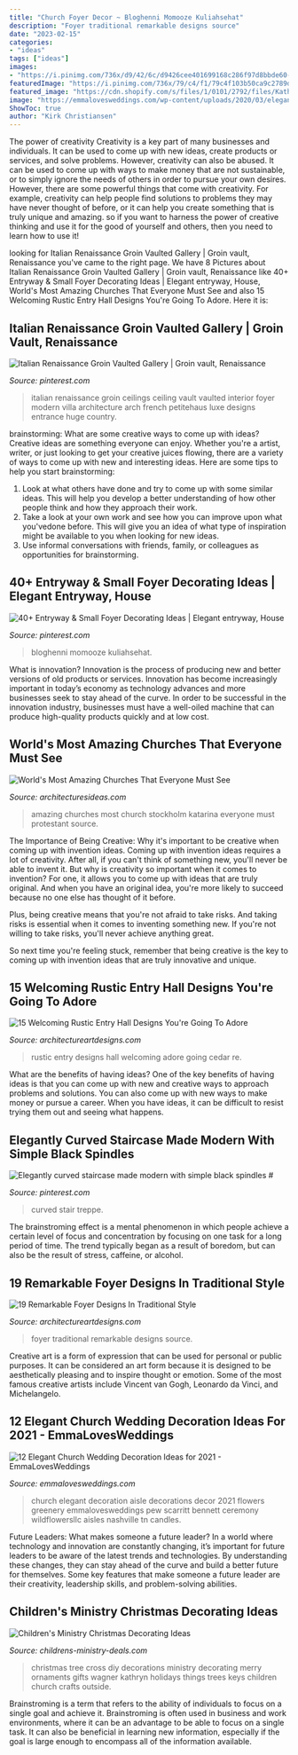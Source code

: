 ```yaml
---
title: "Church Foyer Decor ~ Bloghenni Momooze Kuliahsehat"
description: "Foyer traditional remarkable designs source"
date: "2023-02-15"
categories:
- "ideas"
tags: ["ideas"]
images:
- "https://i.pinimg.com/736x/d9/42/6c/d9426cee401699168c286f97d8bbde60--italian-renaissance-vaulted-ceilings.jpg"
featuredImage: "https://i.pinimg.com/736x/79/c4/f1/79c4f103b50ca9c2789d149c1738969c.jpg"
featured_image: "https://cdn.shopify.com/s/files/1/0101/2792/files/Kathryn_L_Wagner_2_large.jpg?v=1513265435"
image: "https://emmalovesweddings.com/wp-content/uploads/2020/03/elegant-greenery-decorated-church-wedding-aisle.jpg"
ShowToc: true
author: "Kirk Christiansen"
---
```



The power of creativity
Creativity is a key part of many businesses and individuals. It can be used to come up with new ideas, create products or services, and solve problems. However, creativity can also be abused. It can be used to come up with ways to make money that are not sustainable, or to simply ignore the needs of others in order to pursue your own desires. However, there are some powerful things that come with creativity. For example, creativity can help people find solutions to problems they may have never thought of before, or it can help you create something that is truly unique and amazing. so if you want to harness the power of creative thinking and use it for the good of yourself and others, then you need to learn how to use it!

	

		
looking for Italian Renaissance Groin Vaulted Gallery | Groin vault, Renaissance you've came to the right page. We have 8 Pictures about Italian Renaissance Groin Vaulted Gallery | Groin vault, Renaissance like 40+ Entryway &amp; Small Foyer Decorating Ideas | Elegant entryway, House, World&#039;s Most Amazing Churches That Everyone Must See and also 15 Welcoming Rustic Entry Hall Designs You&#039;re Going To Adore. Here it is:
		
    
## Italian Renaissance Groin Vaulted Gallery | Groin Vault, Renaissance

<img loading=lazy src="https://i.pinimg.com/736x/d9/42/6c/d9426cee401699168c286f97d8bbde60--italian-renaissance-vaulted-ceilings.jpg" onerror="this.onerror=null;this.src='https://tse2.mm.bing.net/th?id=OIP.W9x5j0mUfqSW_zr4xEHkcwDIEs&amp;pid=15.1';" alt="Italian Renaissance Groin Vaulted Gallery | Groin vault, Renaissance">

_Source: pinterest.com_

>italian renaissance groin ceilings ceiling vault vaulted interior foyer modern villa architecture arch french petitehaus luxe designs entrance huge country. 

	

brainstorming: What are some creative ways to come up with ideas?
Creative ideas are something everyone can enjoy. Whether you're a artist, writer, or just looking to get your creative juices flowing, there are a variety of ways to come up with new and interesting ideas. Here are some tips to help you start brainstorming: 
1. Look at what others have done and try to come up with some similar ideas. This will help you develop a better understanding of how other people think and how they approach their work. 
2. Take a look at your own work and see how you can improve upon what you'vedone before. This will give you an idea of what type of inspiration might be available to you when looking for new ideas. 
3. Use informal conversations with friends, family, or colleagues as opportunities for brainstorming.

    
## 40+ Entryway &amp; Small Foyer Decorating Ideas | Elegant Entryway, House

<img loading=lazy src="https://i.pinimg.com/736x/79/c4/f1/79c4f103b50ca9c2789d149c1738969c.jpg" onerror="this.onerror=null;this.src='https://tse1.mm.bing.net/th?id=OIP.4ha4eMNfvl_rgLE3dmuzOwHaLH&amp;pid=15.1';" alt="40+ Entryway &amp; Small Foyer Decorating Ideas | Elegant entryway, House">

_Source: pinterest.com_

>bloghenni momooze kuliahsehat. 

	

What is innovation?
Innovation is the process of producing new and better versions of old products or services. Innovation has become increasingly important in today’s economy as technology advances and more businesses seek to stay ahead of the curve. In order to be successful in the innovation industry, businesses must have a well-oiled machine that can produce high-quality products quickly and at low cost.

    
## World&#039;s Most Amazing Churches That Everyone Must See

<img loading=lazy src="http://architecturesideas.com/wp-content/uploads/2017/04/04-4.jpg" onerror="this.onerror=null;this.src='https://tse3.mm.bing.net/th?id=OIP.wQvY5Nw-uRyt63_icw-9NgHaHa&amp;pid=15.1';" alt="World&#039;s Most Amazing Churches That Everyone Must See">

_Source: architecturesideas.com_

>amazing churches most church stockholm katarina everyone must protestant source. 

	

The Importance of Being Creative: Why it's important to be creative when coming up with invention ideas.
Coming up with invention ideas requires a lot of creativity. After all, if you can't think of something new, you'll never be able to invent it.
But why is creativity so important when it comes to invention? For one, it allows you to come up with ideas that are truly original. And when you have an original idea, you're more likely to succeed because no one else has thought of it before.

Plus, being creative means that you're not afraid to take risks. And taking risks is essential when it comes to inventing something new. If you're not willing to take risks, you'll never achieve anything great.

So next time you're feeling stuck, remember that being creative is the key to coming up with invention ideas that are truly innovative and unique.

    
## 15 Welcoming Rustic Entry Hall Designs You&#039;re Going To Adore

<img loading=lazy src="https://www.architectureartdesigns.com/wp-content/uploads/2016/10/15-Welcoming-Rustic-Entry-Hall-Designs-Youre-Going-To-Adore-7.jpg" onerror="this.onerror=null;this.src='https://tse4.mm.bing.net/th?id=OIP.FhjDUirnLa2SQJ4EDsNrFAHaLG&amp;pid=15.1';" alt="15 Welcoming Rustic Entry Hall Designs You&#039;re Going To Adore">

_Source: architectureartdesigns.com_

>rustic entry designs hall welcoming adore going cedar re. 

	

What are the benefits of having ideas?
One of the key benefits of having ideas is that you can come up with new and creative ways to approach problems and solutions. You can also come up with new ways to make money or pursue a career. When you have ideas, it can be difficult to resist trying them out and seeing what happens.

    
## Elegantly Curved Staircase Made Modern With Simple Black Spindles #

<img loading=lazy src="https://i.pinimg.com/736x/dd/59/aa/dd59aac1e74715fa23afe52f3be355f1.jpg" onerror="this.onerror=null;this.src='https://tse1.mm.bing.net/th?id=OIP.Yddh0mv2ngy-0ot8sSRYTwHaLH&amp;pid=15.1';" alt="Elegantly curved staircase made modern with simple black spindles #">

_Source: pinterest.com_

>curved stair treppe. 

	

The brainstroming effect is a mental phenomenon in which people achieve a certain level of focus and concentration by focusing on one task for a long period of time. The trend typically began as a result of boredom, but can also be the result of stress, caffeine, or alcohol.

    
## 19 Remarkable Foyer Designs In Traditional Style

<img loading=lazy src="http://www.architectureartdesigns.com/wp-content/uploads/2016/03/7-35.jpg" onerror="this.onerror=null;this.src='https://tse2.mm.bing.net/th?id=OIP.E2w9k1vH4qc5jlh5XqQGFQAAAA&amp;pid=15.1';" alt="19 Remarkable Foyer Designs In Traditional Style">

_Source: architectureartdesigns.com_

>foyer traditional remarkable designs source. 

	

Creative art is a form of expression that can be used for personal or public purposes. It can be considered an art form because it is designed to be aesthetically pleasing and to inspire thought or emotion. Some of the most famous creative artists include Vincent van Gogh, Leonardo da Vinci, and Michelangelo.

    
## 12 Elegant Church Wedding Decoration Ideas For 2021 - EmmaLovesWeddings

<img loading=lazy src="https://emmalovesweddings.com/wp-content/uploads/2020/03/elegant-greenery-decorated-church-wedding-aisle.jpg" onerror="this.onerror=null;this.src='https://tse1.mm.bing.net/th?id=OIP.KjjCWMewern915NXFYwa7wHaLF&amp;pid=15.1';" alt="12 Elegant Church Wedding Decoration Ideas for 2021 - EmmaLovesWeddings">

_Source: emmalovesweddings.com_

>church elegant decoration aisle decorations decor 2021 flowers greenery emmalovesweddings pew scarritt bennett ceremony wildflowersllc aisles nashville tn candles. 

	

Future Leaders: What makes someone a future leader?
In a world where technology and innovation are constantly changing, it’s important for future leaders to be aware of the latest trends and technologies. By understanding these changes, they can stay ahead of the curve and build a better future for themselves. Some key features that make someone a future leader are their creativity, leadership skills, and problem-solving abilities.

    
## Children&#039;s Ministry Christmas Decorating Ideas

<img loading=lazy src="https://cdn.shopify.com/s/files/1/0101/2792/files/Kathryn_L_Wagner_2_large.jpg?v=1513265435" onerror="this.onerror=null;this.src='https://tse3.mm.bing.net/th?id=OIP.R0w_Clk-R3isk4SEfRywKQAAAA&amp;pid=15.1';" alt="Children&#039;s Ministry Christmas Decorating Ideas">

_Source: childrens-ministry-deals.com_

>christmas tree cross diy decorations ministry decorating merry ornaments gifts wagner kathryn holidays things trees keys children church crafts outside. 

	

Brainstroming is a term that refers to the ability of individuals to focus on a single goal and achieve it. Brainstroming is often used in business and work environments, where it can be an advantage to be able to focus on a single task. It can also be beneficial in learning new information, especially if the goal is large enough to encompass all of the information available.

